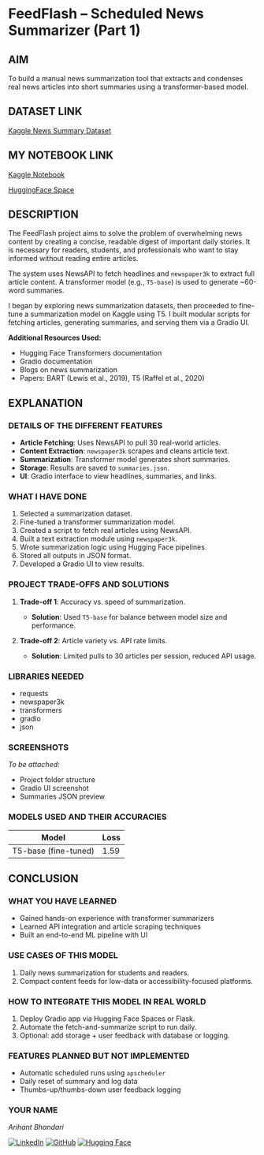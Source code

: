 # FeedFlash – Scheduled News Summarizer (Part 1)

## AIM

To build a manual news summarization tool that extracts and condenses real news articles into short summaries using a transformer-based model.

## DATASET LINK

[Kaggle News Summary Dataset](https://www.kaggle.com/datasets/sbhatti/news-summarization)

## MY NOTEBOOK LINK

[Kaggle Notebook](https://www.kaggle.com/code/arihantbhandari04/feedflash-model)

[HuggingFace Space](https://huggingface.co/spaces/Arihant-Bhandari/FeedFlash)

## DESCRIPTION

The FeedFlash project aims to solve the problem of overwhelming news content by creating a concise, readable digest of important daily stories. It is necessary for readers, students, and professionals who want to stay informed without reading entire articles.

The system uses NewsAPI to fetch headlines and `newspaper3k` to extract full article content. A transformer model (e.g., `T5-base`) is used to generate \~60-word summaries.

I began by exploring news summarization datasets, then proceeded to fine-tune a summarization model on Kaggle using T5. I built modular scripts for fetching articles, generating summaries, and serving them via a Gradio UI.

**Additional Resources Used:**

* Hugging Face Transformers documentation
* Gradio documentation
* Blogs on news summarization
* Papers: BART (Lewis et al., 2019), T5 (Raffel et al., 2020)

## EXPLANATION

### DETAILS OF THE DIFFERENT FEATURES

* **Article Fetching**: Uses NewsAPI to pull 30 real-world articles.
* **Content Extraction**: `newspaper3k` scrapes and cleans article text.
* **Summarization**: Transformer model generates short summaries.
* **Storage**: Results are saved to `summaries.json`.
* **UI**: Gradio interface to view headlines, summaries, and links.

### WHAT I HAVE DONE

1. Selected a summarization dataset.
2. Fine-tuned a transformer summarization model.
3. Created a script to fetch real articles using NewsAPI.
4. Built a text extraction module using `newspaper3k`.
5. Wrote summarization logic using Hugging Face pipelines.
6. Stored all outputs in JSON format.
7. Developed a Gradio UI to view results.

### PROJECT TRADE-OFFS AND SOLUTIONS

1. **Trade-off 1**: Accuracy vs. speed of summarization.

   * **Solution**: Used `T5-base` for balance between model size and performance.
2. **Trade-off 2**: Article variety vs. API rate limits.

   * **Solution**: Limited pulls to 30 articles per session, reduced API usage.

### LIBRARIES NEEDED

* requests
* newspaper3k
* transformers
* gradio
* json

### SCREENSHOTS

*To be attached:*

* Project folder structure
* Gradio UI screenshot
* Summaries JSON preview

### MODELS USED AND THEIR ACCURACIES

| Model                  | Loss | 
| ---------------------- | ---------------- | 
| T5-base (fine-tuned) | 1.59   |

## CONCLUSION

### WHAT YOU HAVE LEARNED

* Gained hands-on experience with transformer summarizers
* Learned API integration and article scraping techniques
* Built an end-to-end ML pipeline with UI

### USE CASES OF THIS MODEL

1. Daily news summarization for students and readers.
2. Compact content feeds for low-data or accessibility-focused platforms.

### HOW TO INTEGRATE THIS MODEL IN REAL WORLD

1. Deploy Gradio app via Hugging Face Spaces or Flask.
2. Automate the fetch-and-summarize script to run daily.
3. Optional: add storage + user feedback with database or logging.

### FEATURES PLANNED BUT NOT IMPLEMENTED

* Automatic scheduled runs using `apscheduler`
* Daily reset of summary and log data
* Thumbs-up/thumbs-down user feedback logging

### YOUR NAME

*Arihant Bhandari*

[![LinkedIn](https://img.shields.io/badge/linkedin-%230077B5.svg?style=for-the-badge\&logo=linkedin\&logoColor=white)](https://www.linkedin.com/in/arihant-bhandari/)
[![GitHub](https://img.shields.io/badge/GitHub-%23121011.svg?logo=github&logoColor=white)](https://github.com/Arihant-Bhandari)
[![Hugging Face](https://img.shields.io/badge/Hugging%20Face-FFD21E?logo=huggingface&logoColor=000)](https://huggingface.co/Arihant-Bhandari)